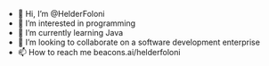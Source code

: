 - 👋 Hi, I’m @HelderFoloni
- 👀 I’m interested in programming 
- 🌱 I’m currently learning Java
- 💞️ I’m looking to collaborate on a software development enterprise 
- 📫 How to reach me beacons.ai/helderfoloni
